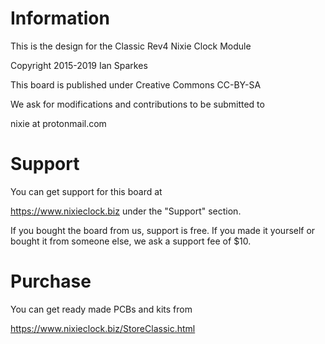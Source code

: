 # Information

This is the design for the Classic Rev4 Nixie Clock Module

Copyright 2015-2019 Ian Sparkes

This board is published under Creative Commons CC-BY-SA

We ask for modifications and contributions to be submitted to

nixie at protonmail.com

# Support

You can get support for this board at

https://www.nixieclock.biz under the "Support" section.

If you bought the board from us, support is free. If you made it yourself or bought it from someone else, we ask a support fee of $10.

# Purchase

You can get ready made PCBs and kits from 

https://www.nixieclock.biz/StoreClassic.html



